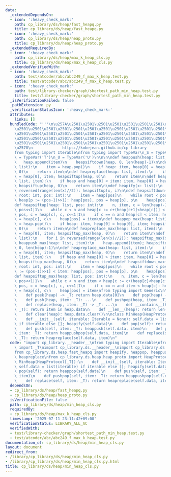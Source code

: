 ```yaml
---
data:
  _extendedDependsOn:
  - icon: ':heavy_check_mark:'
    path: cp_library/ds/heap/fast_heapq.py
    title: cp_library/ds/heap/fast_heapq.py
  - icon: ':heavy_check_mark:'
    path: cp_library/ds/heap/heap_proto.py
    title: cp_library/ds/heap/heap_proto.py
  _extendedRequiredBy:
  - icon: ':heavy_check_mark:'
    path: cp_library/ds/heap/max_k_heap_cls.py
    title: cp_library/ds/heap/max_k_heap_cls.py
  _extendedVerifiedWith:
  - icon: ':heavy_check_mark:'
    path: test/atcoder/abc/abc249_f_max_k_heap.test.py
    title: test/atcoder/abc/abc249_f_max_k_heap.test.py
  - icon: ':heavy_check_mark:'
    path: test/library-checker/graph/shortest_path_min_heap.test.py
    title: test/library-checker/graph/shortest_path_min_heap.test.py
  _isVerificationFailed: false
  _pathExtension: py
  _verificationStatusIcon: ':heavy_check_mark:'
  attributes:
    links: []
  bundledCode: "'''\n\u257A\u2501\u2501\u2501\u2501\u2501\u2501\u2501\u2501\u2501\u2501\
    \u2501\u2501\u2501\u2501\u2501\u2501\u2501\u2501\u2501\u2501\u2501\u2501\u2501\
    \u2501\u2501\u2501\u2501\u2501\u2501\u2501\u2501\u2501\u2501\u2501\u2501\u2501\
    \u2501\u2501\u2501\u2501\u2501\u2501\u2501\u2501\u2501\u2501\u2501\u2501\u2501\
    \u2501\u2501\u2501\u2501\u2501\u2501\u2501\u2501\u2501\u2501\u2501\u2501\u2501\
    \u2578\n             https://kobejean.github.io/cp-library               \n'''\n\
    from typing import Iterable\nfrom typing import TypeVar\n_S = TypeVar('S')\n_T\
    \ = TypeVar('T')\n_U = TypeVar('U')\n\n\n\ndef heappush(heap: list, item):\n \
    \   heap.append(item)\n    heapsiftdown(heap, 0, len(heap)-1)\n\ndef heappop(heap:\
    \ list):\n    item = heap.pop()\n    if heap: item, heap[0] = heap[0], item; heapsiftup(heap,\
    \ 0)\n    return item\n\ndef heapreplace(heap: list, item):\n    item, heap[0]\
    \ = heap[0], item; heapsiftup(heap, 0)\n    return item\n\ndef heappushpop(heap:\
    \ list, item):\n    if heap and heap[0] < item: item, heap[0] = heap[0], item;\
    \ heapsiftup(heap, 0)\n    return item\n\ndef heapify(x: list):\n    for i in\
    \ reversed(range(len(x)//2)): heapsiftup(x, i)\n\ndef heapsiftdown(heap: list,\
    \ root: int, pos: int):\n    item = heap[pos]\n    while root < pos and item <\
    \ heap[p := (pos-1)>>1]: heap[pos], pos = heap[p], p\n    heap[pos] = item\n\n\
    def heapsiftup(heap: list, pos: int):\n    n, item, c = len(heap)-1, heap[pos],\
    \ pos<<1|1\n    while c < n and heap[c := c+(heap[c+1]<heap[c])] < item: heap[pos],\
    \ pos, c = heap[c], c, c<<1|1\n    if c == n and heap[c] < item: heap[pos], pos\
    \ = heap[c], c\n    heap[pos] = item\n\ndef heappop_max(heap: list):\n    item\
    \ = heap.pop()\n    if heap: item, heap[0] = heap[0], item; heapsiftup_max(heap,\
    \ 0)\n    return item\n\ndef heapreplace_max(heap: list, item):\n    item, heap[0]\
    \ = heap[0], item; heapsiftup_max(heap, 0)\n    return item\n\ndef heapify_max(x:\
    \ list):\n    for i in reversed(range(len(x)//2)): heapsiftup_max(x, i)\n\ndef\
    \ heappush_max(heap: list, item):\n    heap.append(item); heapsiftdown_max(heap,\
    \ 0, len(heap)-1)\n\ndef heapreplace_max(heap: list, item):\n    item, heap[0]\
    \ = heap[0], item; heapsiftup_max(heap, 0)\n    return item\n\ndef heappushpop_max(heap:\
    \ list, item):\n    if heap and heap[0] > item: item, heap[0] = heap[0], item;\
    \ heapsiftup_max(heap, 0)\n    return item\n\ndef heapsiftdown_max(heap: list,\
    \ root: int, pos: int):\n    item = heap[pos]\n    while root < pos and heap[p\
    \ := (pos-1)>>1] < item: heap[pos], pos = heap[p], p\n    heap[pos] = item\n\n\
    def heapsiftup_max(heap: list, pos: int):\n    n, item, c = len(heap)-1, heap[pos],\
    \ pos<<1|1\n    while c < n and item < heap[c := c+(heap[c]<heap[c+1])]: heap[pos],\
    \ pos, c = heap[c], c, c<<1|1\n    if c == n and item < heap[c]: heap[pos], pos\
    \ = heap[c], c\n    heap[pos] = item\nfrom typing import Generic\n\nclass HeapProtocol(Generic[_T]):\n\
    \    def peek(heap) -> _T: return heap.data[0]\n    def pop(heap) -> _T: ...\n\
    \    def push(heap, item: _T): ...\n    def pushpop(heap, item: _T) -> _T: ...\n\
    \    def replace(heap, item: _T) -> _T: ...\n    def __contains__(heap, item:\
    \ _T): return item in heap.data\n    def __len__(heap): return len(heap.data)\n\
    \    def clear(heap): heap.data.clear()\n\nclass MinHeap(HeapProtocol[_T]):\n\
    \    def __init__(self, iterable: Iterable = None): self.data = list(iterable)\
    \ if iterable else []; heapify(self.data)\n    def pop(self): return heappop(self.data)\n\
    \    def push(self, item: _T): heappush(self.data, item)\n    def pushpop(self,\
    \ item: _T): return heappushpop(self.data, item)\n    def replace(self, item:\
    \ _T): return heapreplace(self.data, item)\n"
  code: "import cp_library.__header__\nfrom typing import Iterable\nfrom cp_library.misc.typing\
    \ import _T\nimport cp_library.ds.__header__\nimport cp_library.ds.heap.__header__\n\
    from cp_library.ds.heap.fast_heapq import heapify, heappop, heappush, heappushpop,\
    \ heapreplace\nfrom cp_library.ds.heap.heap_proto import HeapProtocol\n\nclass\
    \ MinHeap(HeapProtocol[_T]):\n    def __init__(self, iterable: Iterable = None):\
    \ self.data = list(iterable) if iterable else []; heapify(self.data)\n    def\
    \ pop(self): return heappop(self.data)\n    def push(self, item: _T): heappush(self.data,\
    \ item)\n    def pushpop(self, item: _T): return heappushpop(self.data, item)\n\
    \    def replace(self, item: _T): return heapreplace(self.data, item)"
  dependsOn:
  - cp_library/ds/heap/fast_heapq.py
  - cp_library/ds/heap/heap_proto.py
  isVerificationFile: false
  path: cp_library/ds/heap/min_heap_cls.py
  requiredBy:
  - cp_library/ds/heap/max_k_heap_cls.py
  timestamp: '2025-07-11 23:11:42+09:00'
  verificationStatus: LIBRARY_ALL_AC
  verifiedWith:
  - test/library-checker/graph/shortest_path_min_heap.test.py
  - test/atcoder/abc/abc249_f_max_k_heap.test.py
documentation_of: cp_library/ds/heap/min_heap_cls.py
layout: document
redirect_from:
- /library/cp_library/ds/heap/min_heap_cls.py
- /library/cp_library/ds/heap/min_heap_cls.py.html
title: cp_library/ds/heap/min_heap_cls.py
---
```

